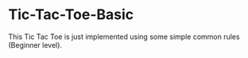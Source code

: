 # Tic-Tac-Toe-Basic
This Tic Tac Toe is just implemented using some simple common rules (Beginner level).
